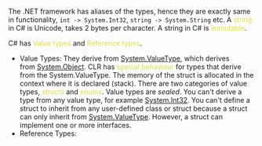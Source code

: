 The .NET framework has aliases of the types, hence they are exactly same in functionality, `int -> System.Int32`, `string -> System.String` etc.
A <span style="color:#e1db3d">string</span> in C# is Unicode, takes 2 bytes per character.
A string in C# is <span style="color:#e1db3d">immutable</span>.

C# has <span style="color:#e1db3d">Value types</span> and <span style="color:#e1db3d">Reference types</span>.
- Value Types: They derive from [System.ValueType](https://learn.microsoft.com/en-us/dotnet/api/system.valuetype), which derives from [System.Object](https://learn.microsoft.com/en-us/dotnet/api/system.object). CLR has <span style="color:#e1db3d">special behaviour</span> for types that derive from the System.ValueType. The memory of the struct is allocated in the context where it is declared (stack). There are two categories of value types, <span style="color:#e1db3d">structs</span> and <span style="color:#e1db3d">enums</span>. Value types are _sealed_. You can't derive a type from any value type, for example [System.Int32](https://learn.microsoft.com/en-us/dotnet/api/system.int32). You can't define a struct to inherit from any user-defined class or struct because a struct can only inherit from [System.ValueType](https://learn.microsoft.com/en-us/dotnet/api/system.valuetype). However, a struct can implement one or more interfaces.
- Reference Types: 